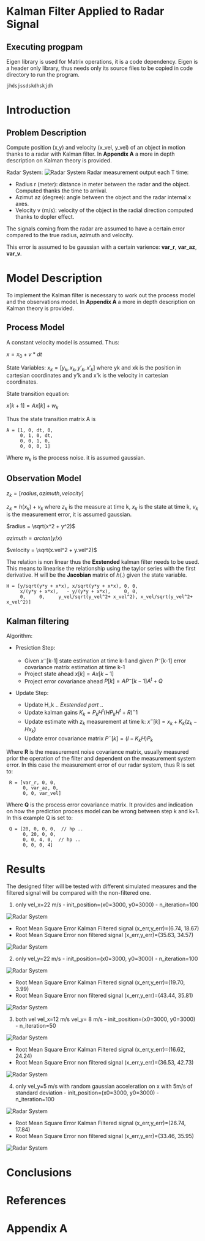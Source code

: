 # Kalman Filter Applied to Radar Signal

## Executing progpam
Eigen library is used for Matrix operations, it is a code dependency. Eigen is a header only library, thus needs only its source files to be copied in code directory to run the program. 

    jhdsjssdskdhskjdh

# Introduction



## Problem Description 
Compute position (x,y) and velocity (x_vel, y_vel) of an object in motion thanks to a radar with Kalman filter. In **Appendix A** a more in depth description on Kalman theory is provided.

Radar System:
![Radar System](/cpp/kalman/figs/fig1.png)
Radar measurement output each T time:
- Radius r (meter): distance in meter between the radar and the object. Computed thanks the time to arrival.
- Azimut az (degree): angle between the object and the radar internal x axes.
- Velocity v (m/s): velocity of the object in the radial direction computed thanks to dopler effect.  

The signals coming from the radar are assumed to have a certain error compared to the true radius, azimuth and velocity. 

This error is assumed to be gaussian with a certain varience: **var_r**,  **var_az**,  **var_v**.

# Model Description

To implement the Kalman filter is necessary to work out the process model and the observations model. In **Appendix A** a more in depth description on Kalman theory is provided.

## Process Model
A constant velocity model is assumed. Thus:

$x = x_0 + v*dt$


State Variables: $x_k = [y_k, x_k, y'_k, x'_k]$
where yk and xk is the position in cartesian coordinates and y'k and x'k is the velocity in cartesian coordinates.

State transition equation:

$x[k+1] = A  x[k] + w_k$

Thus the state transition matrix A is

    A = [1, 0, dt, 0,
         0, 1, 0, dt,
         0, 0, 1, 0,
         0, 0, 0, 1]

Where $w_k$ is the process noise. it is assumed gaussian.

## Observation Model

$z_k = [radius, azimuth, velocity]$

$z_k = h(x_k) + v_k$ where $z_k$ is the measure at time k, $x_k$ is the state at time k, $v_k$ is the measurement error, it is assumed gaussian.

$radius = \sqrt(x^2 + y^2)$

$azimuth = arctan(y/x)$

$velocity = \sqrt(x.vel^2 + y.vel^2)$

The relation is non linear thus the **Exstended** kalman filter needs to be used. This means to linearise the relationship using the taylor series with the first derivative. H will be the **Jacobian** matrix of $h(.)$ given the state variable.

    H = [y/sqrt(y*y + x*x), x/sqrt(y*y + x*x), 0, 0,
         x/(y*y + x*x),   - y/(y*y + x*x),     0, 0,
         0,     0,     y_vel/sqrt(y_vel^2+ x_vel^2), x_vel/sqrt(y_vel^2+ x_vel^2)]

## Kalman filtering

Algorithm:

- Presiction Step:
    - Given $x^-$[k-1] state estimation at time k-1 and given $P^-$[k-1] error covariance matrix estimation at time k-1
    - Project state ahead $x[k] = A  x[k-1]$
    - Project error covariance ahead $P[k] = A  P^-[k-1] A^t + Q$
  

-  Update Step:
   - Update H_k .. *Exstended part* ..  
   -  Update kalman gains $K_k = P_k H^t (H P_k H^t + R)^-1$
   -  Update estimate with $z_k$ measurement at time k: $x^-[k]  = x_k + K_k(z_k - Hx_k)$ 
   -  Update error covariance matrix $P^-[k]=(I - K_k H) P_k$


Where **R** is the measurement noise covariance matrix, usually measured prior the operation of the filter and dependent on the measurement system error. In this case the measurement error of our radar system, thus R is set to:

     R = [var_r, 0, 0,
          0, var_az, 0,
          0, 0, var_vel] 

Where **Q** is the process error covariance matrix. It provides and indication on how the prediction process model can be wrong between step k and k+1. In this example Q is set to:

     Q = [20, 0, 0, 0,  // hp ..
          0, 20, 0, 0,
          0, 0, 4, 0,  // hp ..
          0, 0, 0, 4] 

# Results 

The designed filter will be tested with different simulated measures and the filtered signal will be compared with the non-filtered one.

1. only vel_x=22 m/s - init_position=(x0=3000, y0=3000) - n_iteration=100

![Radar System](/cpp/kalman/figs/onlyvelx_xy_100p.png)
- Root Mean Square Error Kalman Filtered signal (x_err,y_err)=(6.74, 18.67) 
- Root Mean Square Error non filtered signal (x_err,y_err)=(35.63, 34.57)

![Radar System](/cpp/kalman/figs/onlyvelx_vxvy_100p.png)


2. only vel_y=22 m/s - init_position=(x0=3000, y0=3000) - n_iteration=100

![Radar System](/cpp/kalman/figs/onlyvely_xy_100p.png)
- Root Mean Square Error Kalman Filtered signal (x_err,y_err)=(19.70, 3.99) 
- Root Mean Square Error non filtered signal (x_err,y_err)=(43.44, 35.81)

![Radar System](/cpp/kalman/figs/onlyvely_vxvy_100p.png)


3. both vel vel_x=12 m/s  vel_y= 8 m/s - init_position=(x0=3000, y0=3000) - n_iteration=50

![Radar System](/cpp/kalman/figs/cothvelxy_xy_100p.png)
- Root Mean Square Error Kalman Filtered signal (x_err,y_err)=(16.62, 24.24) 
- Root Mean Square Error non filtered signal (x_err,y_err)=(36.53, 42.73)

![Radar System](/cpp/kalman/figs/cothvelxy_xy_50p.png)


4. only vel_y=5 m/s with random gaussian acceleration on x with 5m/s of standard deviation - init_position=(x0=3000, y0=3000) - n_iteration=100 

![Radar System](/cpp/kalman/figs/randaccx_xy_50p.png)
- Root Mean Square Error Kalman Filtered signal (x_err,y_err)=(26.74, 17.84) 
- Root Mean Square Error non filtered signal (x_err,y_err)=(33.46, 35.95)

![Radar System](/cpp/kalman/figs/randaccx_vxvy_50p.png)

# Conclusions

# References

# Appendix A